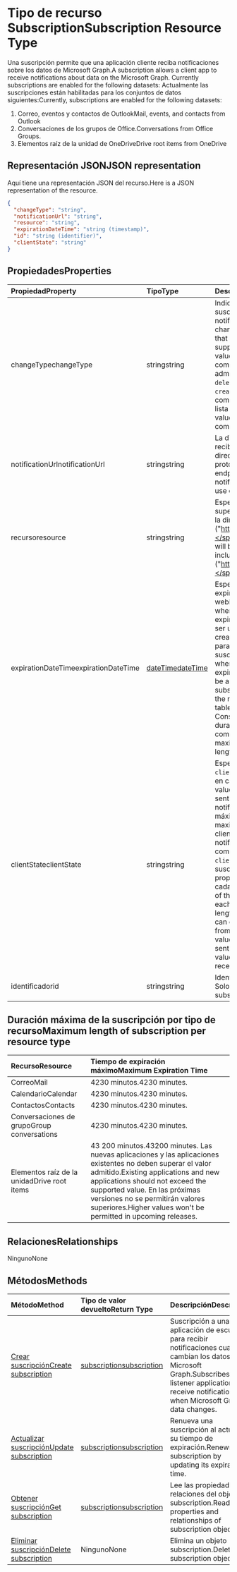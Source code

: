 # <a name="subscription-resource-type"></a><span data-ttu-id="28090-101">Tipo de recurso Subscription</span><span class="sxs-lookup"><span data-stu-id="28090-101">Subscription Resource Type</span></span>
<span data-ttu-id="28090-102">Una suscripción permite que una aplicación cliente reciba notificaciones sobre los datos de Microsoft Graph.</span><span class="sxs-lookup"><span data-stu-id="28090-102">A subscription allows a client app to receive notifications about data on the Microsoft Graph. Currently subscriptions are enabled for the following datasets:</span></span> <span data-ttu-id="28090-103">Actualmente las suscripciones están habilitadas para los conjuntos de datos siguientes:</span><span class="sxs-lookup"><span data-stu-id="28090-103">Currently, subscriptions are enabled for the following datasets:</span></span>

1. <span data-ttu-id="28090-104">Correo, eventos y contactos de Outlook</span><span class="sxs-lookup"><span data-stu-id="28090-104">Mail, events, and contacts from Outlook</span></span>
1. <span data-ttu-id="28090-105">Conversaciones de los grupos de Office.</span><span class="sxs-lookup"><span data-stu-id="28090-105">Conversations from Office Groups.</span></span>
1. <span data-ttu-id="28090-106">Elementos raíz de la unidad de OneDrive</span><span class="sxs-lookup"><span data-stu-id="28090-106">Drive root items from OneDrive</span></span> 


## <a name="json-representation"></a><span data-ttu-id="28090-107">Representación JSON</span><span class="sxs-lookup"><span data-stu-id="28090-107">JSON representation</span></span>

<span data-ttu-id="28090-108">Aquí tiene una representación JSON del recurso.</span><span class="sxs-lookup"><span data-stu-id="28090-108">Here is a JSON representation of the resource.</span></span>

<!-- {
  "blockType": "resource",
  "optionalProperties": [

  ],
  "@odata.type": "microsoft.graph.subscription"
}-->

```json
{
  "changeType": "string",
  "notificationUrl": "string",
  "resource": "string",
  "expirationDateTime": "string (timestamp)",
  "id": "string (identifier)",
  "clientState": "string"
}

```
## <a name="properties"></a><span data-ttu-id="28090-109">Propiedades</span><span class="sxs-lookup"><span data-stu-id="28090-109">Properties</span></span>
| <span data-ttu-id="28090-110">Propiedad</span><span class="sxs-lookup"><span data-stu-id="28090-110">Property</span></span>     | <span data-ttu-id="28090-111">Tipo</span><span class="sxs-lookup"><span data-stu-id="28090-111">Type</span></span>   |<span data-ttu-id="28090-112">Descripción</span><span class="sxs-lookup"><span data-stu-id="28090-112">Description</span></span>|
|:---------------|:--------|:----------|
|<span data-ttu-id="28090-113">changeType</span><span class="sxs-lookup"><span data-stu-id="28090-113">changeType</span></span>|<span data-ttu-id="28090-114">string</span><span class="sxs-lookup"><span data-stu-id="28090-114">string</span></span>|<span data-ttu-id="28090-115">Indica el tipo de cambio en el recurso suscrito que generará una notificación.</span><span class="sxs-lookup"><span data-stu-id="28090-115">Indicates the type of change in the subscribed resource that will raise a notification. The supported values are: , , . Multiple values can be combined using a comma-separated list.</span></span> <span data-ttu-id="28090-116">Los valores admitidos son: `created`, `updated`, `deleted`.</span><span class="sxs-lookup"><span data-stu-id="28090-116">The supported values are: `created`, `updated`, `deleted`.</span></span> <span data-ttu-id="28090-117">Se pueden combinar varios valores mediante una lista separada por comas.</span><span class="sxs-lookup"><span data-stu-id="28090-117">Multiple values can be combined using a comma-separated list.</span></span>|
|<span data-ttu-id="28090-118">notificationUrl</span><span class="sxs-lookup"><span data-stu-id="28090-118">notificationUrl</span></span>|<span data-ttu-id="28090-119">string</span><span class="sxs-lookup"><span data-stu-id="28090-119">string</span></span>|<span data-ttu-id="28090-p103">La dirección URL del extremo que recibirá las notificaciones. Esta dirección URL tiene que usar el protocolo HTTPS.</span><span class="sxs-lookup"><span data-stu-id="28090-p103">The URL of the endpoint that will receive the notifications. This URL has to make use of the HTTPS protocol.</span></span>|
|<span data-ttu-id="28090-122">recurso</span><span class="sxs-lookup"><span data-stu-id="28090-122">resource</span></span>|<span data-ttu-id="28090-123">string</span><span class="sxs-lookup"><span data-stu-id="28090-123">string</span></span>|<span data-ttu-id="28090-p104">Especifica el recurso al que se le supervisarán los cambios. No incluya la dirección URL base ("https://graph.microsoft.com/v1.0/").</span><span class="sxs-lookup"><span data-stu-id="28090-p104">Specifies the resource that will be monitored for changes. Do not include the base URL ("https://graph.microsoft.com/v1.0/").</span></span>|
|<span data-ttu-id="28090-126">expirationDateTime</span><span class="sxs-lookup"><span data-stu-id="28090-126">expirationDateTime</span></span>|[<span data-ttu-id="28090-127">dateTime</span><span class="sxs-lookup"><span data-stu-id="28090-127">dateTime</span></span>](http://tools.ietf.org/html/rfc3339)|<span data-ttu-id="28090-128">Especifica la fecha y hora en que expira la suscripción de webhook.</span><span class="sxs-lookup"><span data-stu-id="28090-128">Specifies the date and time when the webhook subscription expires.</span></span> <span data-ttu-id="28090-129">La hora está en UTC y puede ser un periodo de tiempo desde la creación de la suscripción que varía para el recurso al que se está suscrito.</span><span class="sxs-lookup"><span data-stu-id="28090-129">Specifies the date and time when the webhook subscription expires. The time is in UTC, and can be an amount of time from subscription creation that varies for the resource subscribed to.  See the table below for maximum values.</span></span>  <span data-ttu-id="28090-130">Consulte la tabla siguiente para la duración máxima de la suscripción compatible.</span><span class="sxs-lookup"><span data-stu-id="28090-130">See the table below for maximum supported subscription length of time.</span></span> |
|<span data-ttu-id="28090-131">clientState</span><span class="sxs-lookup"><span data-stu-id="28090-131">clientState</span></span>|<span data-ttu-id="28090-132">string</span><span class="sxs-lookup"><span data-stu-id="28090-132">string</span></span>|<span data-ttu-id="28090-133">Especifica el valor de la propiedad `clientState` enviado por el servicio en cada notificación.</span><span class="sxs-lookup"><span data-stu-id="28090-133">Specifies the value of the `clientState` property sent by the service in each notification.</span></span> <span data-ttu-id="28090-134">Se permite una longitud máxima de 128 caracteres.</span><span class="sxs-lookup"><span data-stu-id="28090-134">The maximum length is 255 characters.</span></span> <span data-ttu-id="28090-135">El cliente puede comprobar que la notificación viene del servicio si compara el valor de la propiedad `clientState` enviado con la suscripción con el valor de la propiedad `clientState` recibido con cada notificación.</span><span class="sxs-lookup"><span data-stu-id="28090-135">Specifies the value of the  property sent by the service in each notification. The maximum length is 128 characters. The client can check that the notification came from the service by comparing the value of the `clientState` property sent with the subscription with the value of the `clientState` property received with each notification.</span></span>|
|<span data-ttu-id="28090-136">identificador</span><span class="sxs-lookup"><span data-stu-id="28090-136">id</span></span>|<span data-ttu-id="28090-137">string</span><span class="sxs-lookup"><span data-stu-id="28090-137">string</span></span>|<span data-ttu-id="28090-p107">Identificador único de la suscripción. Solo lectura.</span><span class="sxs-lookup"><span data-stu-id="28090-p107">Unique identifier for the subscription. Read-only.</span></span>|

## <a name="maximum-length-of-subscription-per-resource-type"></a><span data-ttu-id="28090-140">Duración máxima de la suscripción por tipo de recurso</span><span class="sxs-lookup"><span data-stu-id="28090-140">Maximum length of subscription per resource type</span></span>
| <span data-ttu-id="28090-141">Recurso</span><span class="sxs-lookup"><span data-stu-id="28090-141">Resource</span></span> | <span data-ttu-id="28090-142">Tiempo de expiración máximo</span><span class="sxs-lookup"><span data-stu-id="28090-142">Maximum Expiration Time</span></span> |
|:---------------------|:--------------------|
|<span data-ttu-id="28090-143">Correo</span><span class="sxs-lookup"><span data-stu-id="28090-143">Mail</span></span>| <span data-ttu-id="28090-144">4230 minutos.</span><span class="sxs-lookup"><span data-stu-id="28090-144">4230 minutes.</span></span>|
|<span data-ttu-id="28090-145">Calendario</span><span class="sxs-lookup"><span data-stu-id="28090-145">Calendar</span></span>| <span data-ttu-id="28090-146">4230 minutos.</span><span class="sxs-lookup"><span data-stu-id="28090-146">4230 minutes.</span></span>|
|<span data-ttu-id="28090-147">Contactos</span><span class="sxs-lookup"><span data-stu-id="28090-147">Contacts</span></span>| <span data-ttu-id="28090-148">4230 minutos.</span><span class="sxs-lookup"><span data-stu-id="28090-148">4230 minutes.</span></span>|
|<span data-ttu-id="28090-149">Conversaciones de grupo</span><span class="sxs-lookup"><span data-stu-id="28090-149">Group conversations</span></span>| <span data-ttu-id="28090-150">4230 minutos.</span><span class="sxs-lookup"><span data-stu-id="28090-150">4230 minutes.</span></span>|
|<span data-ttu-id="28090-151">Elementos raíz de la unidad</span><span class="sxs-lookup"><span data-stu-id="28090-151">Drive root items</span></span>| <span data-ttu-id="28090-152">43 200 minutos.</span><span class="sxs-lookup"><span data-stu-id="28090-152">43200 minutes.</span></span> <span data-ttu-id="28090-153">Las nuevas aplicaciones y las aplicaciones existentes no deben superar el valor admitido.</span><span class="sxs-lookup"><span data-stu-id="28090-153">Existing applications and new applications should not exceed the supported value.</span></span> <span data-ttu-id="28090-154">En las próximas versiones no se permitirán valores superiores.</span><span class="sxs-lookup"><span data-stu-id="28090-154">Higher values won't be permitted in upcoming releases.</span></span> |

## <a name="relationships"></a><span data-ttu-id="28090-155">Relaciones</span><span class="sxs-lookup"><span data-stu-id="28090-155">Relationships</span></span>
<span data-ttu-id="28090-156">Ninguno</span><span class="sxs-lookup"><span data-stu-id="28090-156">None</span></span>


## <a name="methods"></a><span data-ttu-id="28090-157">Métodos</span><span class="sxs-lookup"><span data-stu-id="28090-157">Methods</span></span>

| <span data-ttu-id="28090-158">Método</span><span class="sxs-lookup"><span data-stu-id="28090-158">Method</span></span>           | <span data-ttu-id="28090-159">Tipo de valor devuelto</span><span class="sxs-lookup"><span data-stu-id="28090-159">Return Type</span></span>    |<span data-ttu-id="28090-160">Descripción</span><span class="sxs-lookup"><span data-stu-id="28090-160">Description</span></span>|
|:---------------|:--------|:----------|
|[<span data-ttu-id="28090-161">Crear suscripción</span><span class="sxs-lookup"><span data-stu-id="28090-161">Create subscription</span></span>](../api/subscription_post_subscriptions.md) | [<span data-ttu-id="28090-162">subscription</span><span class="sxs-lookup"><span data-stu-id="28090-162">subscription</span></span>](subscription.md) |<span data-ttu-id="28090-163">Suscripción a una aplicación de escucha para recibir notificaciones cuando cambian los datos de Microsoft Graph.</span><span class="sxs-lookup"><span data-stu-id="28090-163">Subscribes a listener application to receive notifications when Microsoft Graph data changes.</span></span>|
|[<span data-ttu-id="28090-164">Actualizar suscripción</span><span class="sxs-lookup"><span data-stu-id="28090-164">Update subscription</span></span>](../api/subscription_update.md) | [<span data-ttu-id="28090-165">subscription</span><span class="sxs-lookup"><span data-stu-id="28090-165">subscription</span></span>](subscription.md) |<span data-ttu-id="28090-166">Renueva una suscripción al actualizar su tiempo de expiración.</span><span class="sxs-lookup"><span data-stu-id="28090-166">Renews a subscription by updating its expiration time.</span></span>|
|[<span data-ttu-id="28090-167">Obtener suscripción</span><span class="sxs-lookup"><span data-stu-id="28090-167">Get subscription</span></span>](../api/subscription_get.md) | [<span data-ttu-id="28090-168">subscription</span><span class="sxs-lookup"><span data-stu-id="28090-168">subscription</span></span>](subscription.md) |<span data-ttu-id="28090-169">Lee las propiedades y relaciones del objeto subscription.</span><span class="sxs-lookup"><span data-stu-id="28090-169">Reads properties and relationships of subscription object.</span></span>|
|[<span data-ttu-id="28090-170">Eliminar suscripción</span><span class="sxs-lookup"><span data-stu-id="28090-170">Delete subscription</span></span>](../api/subscription_delete.md) | <span data-ttu-id="28090-171">Ninguno</span><span class="sxs-lookup"><span data-stu-id="28090-171">None</span></span> |<span data-ttu-id="28090-172">Elimina un objeto subscription.</span><span class="sxs-lookup"><span data-stu-id="28090-172">Deletes a subscription object.</span></span>|

<!-- uuid: 8fcb5dbc-d5aa-4681-8e31-b001d5168d79
2015-10-25 14:57:30 UTC -->
<!-- {
  "type": "#page.annotation",
  "description": "subscription resource",
  "keywords": "",
  "section": "documentation",
  "tocPath": ""
}-->
